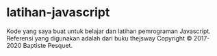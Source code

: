 # latihan-javascript
Kode yang saya buat untuk belajar dan latihan pemrograman Javascript.
Referensi yang digunakan adalah dari buku thejsway Copyright © 2017-2020 Baptiste Pesquet.
